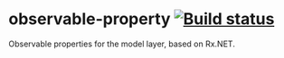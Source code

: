 observable-property [![Build status](https://ci.appveyor.com/api/projects/status/b5egov8pl2202oi1)](https://ci.appveyor.com/project/blacktaxi/observable-property)
===================

Observable properties for the model layer, based on Rx.NET.
